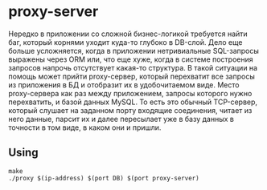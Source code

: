 # proxy-server
Нередко в приложении со сложной бизнес-логикой требуется найти баг, который корнями уходит куда-то глубоко в DB-слой. Дело еще больше усложняется, когда в приложении нетривиальные SQL-запросы выражены через ORM или, что еще хуже, когда в системе построения запросов напрочь отсутствует какая-то структура. В такой ситуации на помощь может прийти proxy-сервер, который перехватит все запросы из приложения в БД и отобразит их в удобочитаемом виде.
Место proxy-сервера как раз между приложением, запросы которого нужно перехватить, и базой данных MySQL. То есть это обычный TCP-сервер, который слушает на заданном порту входящие соединения, читает из него данные, парсит их и далее пересылает уже в базу данных в точности в том виде, в каком они и пришли.
## Using
```
make
./proxy $(ip-address) $(port DB) $(port proxy-server)
```
